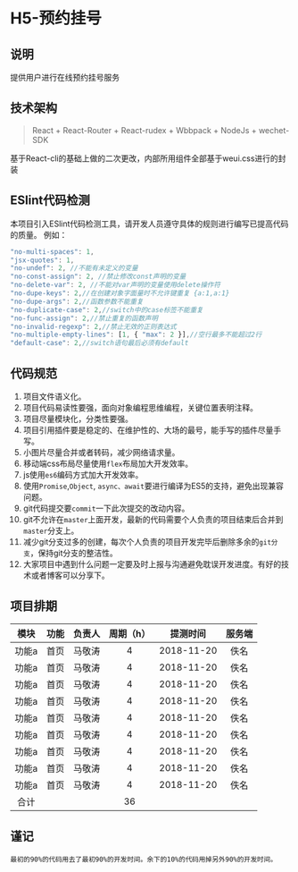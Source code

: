 # H5-预约挂号


## 说明
提供用户进行在线预约挂号服务

## 技术架构
> React + React-Router + React-rudex + Wbbpack + NodeJs + wechet-SDK

基于React-cli的基础上做的二次更改，内部所用组件全部基于weui.css进行的封装

## ESlint代码检测
本项目引入ESlint代码检测工具，请开发人员遵守具体的规则进行编写已提高代码的质量。
例如：

```javascript
"no-multi-spaces": 1,
"jsx-quotes": 1,
"no-undef": 2, //不能有未定义的变量
"no-const-assign": 2, //禁止修改const声明的变量
"no-delete-var": 2, //不能对var声明的变量使用delete操作符
"no-dupe-keys": 2,//在创建对象字面量时不允许键重复 {a:1,a:1}
"no-dupe-args": 2,//函数参数不能重复
"no-duplicate-case": 2,//switch中的case标签不能重复
"no-func-assign": 2,//禁止重复的函数声明
"no-invalid-regexp": 2,//禁止无效的正则表达式
"no-multiple-empty-lines": [1, { "max": 2 }],//空行最多不能超过2行
"default-case": 2,//switch语句最后必须有default
```

## 代码规范
1. 项目文件语义化。
2. 项目代码易读性要强，面向对象编程思维编程，关键位置表明注释。
3. 项目尽量模块化，分类性要强。
4. 项目引用插件要是稳定的、在维护性的、大场的最号，能手写的插件尽量手写。
5. 小图片尽量合并或者转码，减少网络请求量。
6. 移动端css布局尽量使用`flex`布局加大开发效率。
7. js使用`es6`编码方式加大开发效率。
8. 使用`Promise`,`Object`, `async、await`要进行编译为ES5的支持，避免出现兼容问题。
9. git代码提交要`commit`一下此次提交的改动内容。
10. git不允许在`master`上面开发，最新的代码需要个人负责的项目结束后合并到`master`分支上。
11. 减少git分支过多的创建，每次个人负责的项目开发完毕后删除多余的`git分支`，保持git分支的整洁性。
12. 大家项目中遇到什么问题一定要及时上报与沟通避免耽误开发进度。有好的技术或者博客可以分享下。

## 项目排期

| 模块 | 功能 | 负责人 | 周期（h）| 提测时间 | 服务端 |
| :--: | :--: | :--: | :--: | :--: | :--: |
| 功能a | 首页 | 马敬涛 | 4 | 2018-11-20 | 佚名 |
| 功能a | 首页 | 马敬涛 | 4 | 2018-11-20 | 佚名 |
| 功能a | 首页 | 马敬涛 | 4 | 2018-11-20 | 佚名 |
| 功能a | 首页 | 马敬涛 | 4 | 2018-11-20 | 佚名 |
| 功能a | 首页 | 马敬涛 | 4 | 2018-11-20 | 佚名 |
| 功能a | 首页 | 马敬涛 | 4 | 2018-11-20 | 佚名 |
| 功能a | 首页 | 马敬涛 | 4 | 2018-11-20 | 佚名 |
| 功能a | 首页 | 马敬涛 | 4 | 2018-11-20 | 佚名 |
| 功能a | 首页 | 马敬涛 | 4 | 2018-11-20 | 佚名 |
| 合计 |  |  | 36 |  |  |


## 谨记
```text
最初的90%的代码用去了最初90%的开发时间。余下的10%的代码用掉另外90%的开发时间。
```